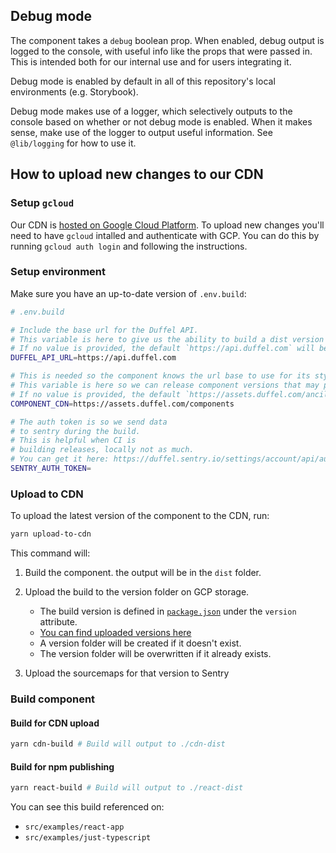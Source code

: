 ## Debug mode

The component takes a `debug` boolean prop. When enabled, debug output is logged to the console, with useful info like the props that were passed in. This is intended both for our internal use and for users integrating it.

Debug mode is enabled by default in all of this repository's local environments (e.g. Storybook).

Debug mode makes use of a logger, which selectively outputs to the console based on whether or not debug mode is enabled. When it makes sense, make use of the logger to output useful information. See `@lib/logging` for how to use it.

## How to upload new changes to our CDN

### Setup `gcloud`

Our CDN is [hosted on Google Cloud Platform](<https://console.cloud.google.com/storage/browser/duffel-assets/components/ancillaries?pageState=(%22StorageObjectListTable%22:(%22f%22:%22%255B%255D%22))&project=duffel-prod-fda1bc52&prefix=&forceOnObjectsSortingFiltering=false>). To upload new changes you'll need to have `gcloud` intalled and authenticate with GCP. You can do this by running `gcloud auth login` and following the instructions.

### Setup environment

Make sure you have an up-to-date version of `.env.build`:

```sh
# .env.build

# Include the base url for the Duffel API.
# This variable is here to give us the ability to build a dist version that points to a local environment.
# If no value is provided, the default `https://api.duffel.com` will be used.
DUFFEL_API_URL=https://api.duffel.com

# This is needed so the component knows the url base to use for its stylesheet
# This variable is here so we can release component versions that may point to local environments or bypass the cache.
# If no value is provided, the default `https://assets.duffel.com/ancillaries-component` will be used.
COMPONENT_CDN=https://assets.duffel.com/components

# The auth token is so we send data
# to sentry during the build.
# This is helpful when CI is
# building releases, locally not as much.
# You can get it here: https://duffel.sentry.io/settings/account/api/auth-tokens
SENTRY_AUTH_TOKEN=
```

### Upload to CDN

To upload the latest version of the component to the CDN, run:

```sh
yarn upload-to-cdn
```

This command will:

1. Build the component. the output will be in the `dist` folder.

2. Upload the build to the version folder on GCP storage.

   - The build version is defined in [`package.json`](/package.json) under the `version` attribute.
   - [You can find uploaded versions here](<https://console.cloud.google.com/storage/browser/duffel-assets/components/ancillaries?pageState=(%22StorageObjectListTable%22:(%22f%22:%22%255B%255D%22))&project=duffel-prod-fda1bc52&prefix=&forceOnObjectsSortingFiltering=false>)
   - A version folder will be created if it doesn't exist.
   - The version folder will be overwritten if it already exists.

3. Upload the sourcemaps for that version to Sentry

### Build component

#### Build for CDN upload

```sh
yarn cdn-build # Build will output to ./cdn-dist
```

#### Build for npm publishing

```sh
yarn react-build # Build will output to ./react-dist
```

You can see this build referenced on:

- `src/examples/react-app`
- `src/examples/just-typescript`

